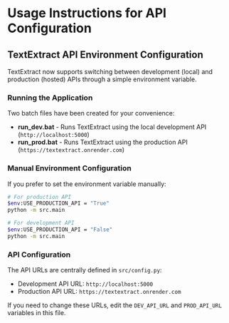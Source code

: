 # Usage Instructions for API Configuration

## TextExtract API Environment Configuration

TextExtract now supports switching between development (local) and production (hosted) APIs through a simple environment variable.

### Running the Application

Two batch files have been created for your convenience:

- **run_dev.bat** - Runs TextExtract using the local development API (`http://localhost:5000`)
- **run_prod.bat** - Runs TextExtract using the production API (`https://textextract.onrender.com`)

### Manual Environment Configuration

If you prefer to set the environment variable manually:

```bash
# For production API
$env:USE_PRODUCTION_API = "True"
python -m src.main

# For development API
$env:USE_PRODUCTION_API = "False"
python -m src.main
```

### API Configuration

The API URLs are centrally defined in `src/config.py`:

- Development API URL: `http://localhost:5000`
- Production API URL: `https://textextract.onrender.com`

If you need to change these URLs, edit the `DEV_API_URL` and `PROD_API_URL` variables in this file.
